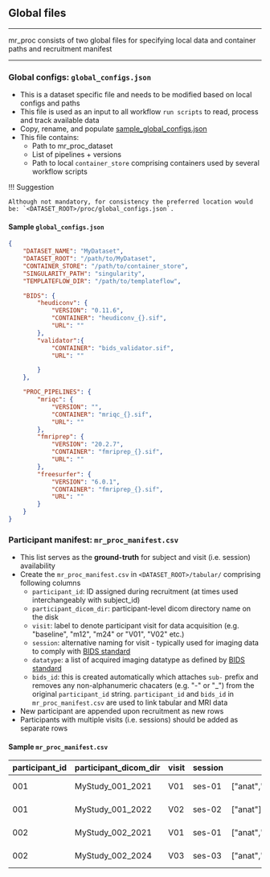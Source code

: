 ## Global files

---

mr_proc consists of two global files for specifying local data and container paths and recruitment manifest 

---

### Global configs: `global_configs.json`
   - This is a dataset specific file and needs to be modified based on local configs and paths
   - This file is used as an input to all workflow `run scripts` to read, process and track available data
   - Copy, rename, and populate [sample_global_configs.json](https://github.com/neurodatascience/mr_proc/blob/main/sample_global_configs.json) 
   - This file contains:
      - Path to mr_proc_dataset
      - List of pipelines + versions
      - Path to local `container_store` comprising containers used by several workflow scripts

!!! Suggestion

    Although not mandatory, for consistency the preferred location would be: `<DATASET_ROOT>/proc/global_configs.json`.


#### Sample `global_configs.json`
```json
{
    "DATASET_NAME": "MyDataset",
    "DATASET_ROOT": "/path/to/MyDataset",
    "CONTAINER_STORE": "/path/to/container_store",
    "SINGULARITY_PATH": "singularity",
    "TEMPLATEFLOW_DIR": "/path/to/templateflow",

    "BIDS": {
        "heudiconv": {
            "VERSION": "0.11.6",    
            "CONTAINER": "heudiconv_{}.sif",
            "URL": ""
        },
        "validator":{
            "CONTAINER": "bids_validator.sif",
            "URL": ""

        }
    },

    "PROC_PIPELINES": {
        "mriqc": {
            "VERSION": "",
            "CONTAINER": "mriqc_{}.sif",
            "URL": ""
        },
        "fmriprep": {
            "VERSION": "20.2.7",
            "CONTAINER": "fmriprep_{}.sif",
            "URL": ""
        },
        "freesurfer": {
            "VERSION": "6.0.1",
            "CONTAINER": "fmriprep_{}.sif",
            "URL": ""
        }
    }
}
```

### Participant manifest: `mr_proc_manifest.csv`
   - This list serves as the **ground-truth** for subject and visit (i.e. session) availability
   - Create the `mr_proc_manifest.csv` in `<DATASET_ROOT>/tabular/` comprising following columns
      - `participant_id`: ID assigned during recruitment (at times used interchangeably with subject_id)
      - `participant_dicom_dir`: participant-level dicom directory name on the disk
      - `visit`: label to denote participant visit for data acquisition (e.g. "baseline", "m12", "m24" or "V01", "V02" etc.)
      - `session`: alternative naming for visit - typically used for imaging data to comply with [BIDS standard](https://bids-specification.readthedocs.io/en/stable/02-common-principles.html)
      - `datatype`: a list of acquired imaging datatype as defined by [BIDS standard](https://bids-specification.readthedocs.io/en/stable/02-common-principles.html)
      - `bids_id`: this is created automatically which attaches `sub-` prefix and removes any non-alphanumeric chacaters (e.g. "-" or "_") from the original `participant_id` string. `participant_id` and `bids_id` in `mr_proc_manifest.csv` are used to link tabular and MRI data
   - New participant are appended upon recruitment as new rows
   - Participants with multiple visits (i.e. sessions) should be added as separate rows


#### Sample `mr_proc_manifest.csv`

| participant_id | participant_dicom_dir | visit | session | datatype                     | bids_id |
|----------------|-----------------------|-------|---------|------------------------------|---------|
| 001            | MyStudy_001_2021      | V01   | ses-01  | ["anat","dwi","fmap","func"] | sub-001 |
| 001            | MyStudy_001_2022      | V02   | ses-02  | ["anat"]                     | sub-001 |
| 002            | MyStudy_002_2021      | V01   | ses-01  | ["anat","dwi"]               | sub-002 |
| 002            | MyStudy_002_2024      | V03   | ses-03  | ["anat","dwi"]               | sub-002 |